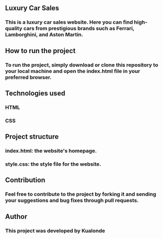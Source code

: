## Luxury Car Sales
### This is a luxury car sales website. Here you can find high-quality cars from prestigious brands such as Ferrari, Lamborghini, and Aston Martin.

## How to run the project
### To run the project, simply download or clone this repository to your local machine and open the index.html file in your preferred browser.

## Technologies used
### HTML
### CSS

## Project structure
### index.html: the website's homepage.
### style.css: the style file for the website.

## Contribution
### Feel free to contribute to the project by forking it and sending your suggestions and bug fixes through pull requests.

## Author
### This project was developed by Kualonde
